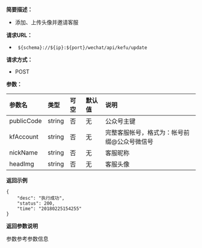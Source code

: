**简要描述：** 

- 添加、上传头像并邀请客服

**请求URL：** 
- ` ${schema}://${ip}:${port}/wechat/api/kefu/update`
  
**请求方式：**
- POST

**参数：** 

| 参数名 | 类型 | 可空 | 默认值 | 说明 |
| :-- | :-- | :-- | :-- | :-- |
| publicCode | string | 否 | 无 | 公众号主键 |
| kfAccount | string | 否 | 无 | 完整客服帐号，格式为：帐号前缀@公众号微信号 |
| nickName | string | 否 | 无 | 客服昵称 |
| headImg | string | 否 | 无 | 客服头像 |


 **返回示例**

``` 
{
    "desc": "执行成功",
    "status": 200,
    "time": "20180225154255"
}
```


**返回参数说明**

参数参考参数信息




